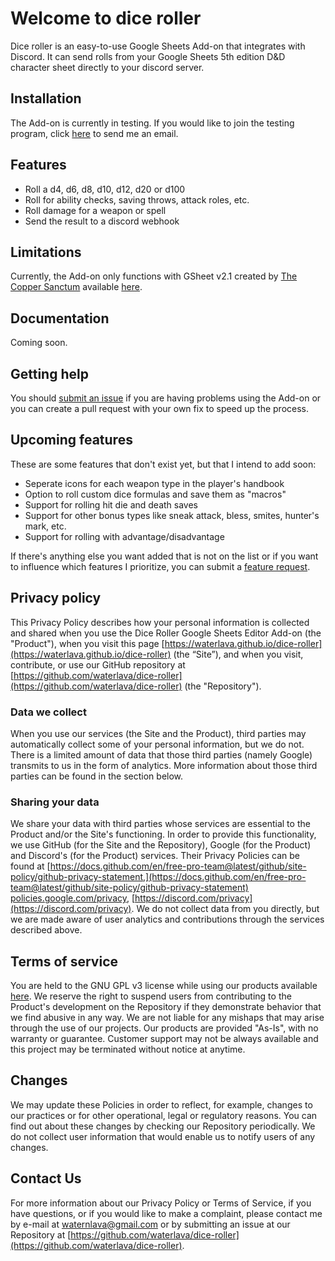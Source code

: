 # Welcome to dice roller

Dice roller is an easy-to-use Google Sheets Add-on that integrates with Discord. It can send rolls from your Google Sheets 5th edition D&D character sheet directly to your discord server.

## Installation

The Add-on is currently in testing. If you would like to join the testing program, click [here](mailto:waternlava@gmail.com?subject=Request%20to%20join%20dice%20roller%27s%20testing%20program&body=My%20email%20is:%0a%0aThanks%0a) to send me an email.

## Features

 - Roll a d4, d6, d8, d10, d12, d20 or d100
 - Roll for ability checks, saving throws, attack roles, etc.
 - Roll damage for a weapon or spell
 - Send the result to a discord webhook

## Limitations

Currently, the Add-on only functions with GSheet v2.1 created by [The Copper Sanctum](https://thecoppersanctum.github.io/thecoppersanctum/) available [here](https://gsheet2.avrae.io/).

## Documentation

Coming soon.

## Getting help
You should [submit an issue](https://github.com/waterlava/dice-roller/issues/new/choose) if you are having problems using the Add-on or you can create a pull request with your own fix to speed up the process.

## Upcoming features

These are some features that don't exist yet, but that I intend to add soon:
 - Seperate icons for each weapon type in the player's handbook
 - Option to roll custom dice formulas and save them as "macros"
 - Support for rolling hit die and death saves
 - Support for other bonus types like sneak attack, bless, smites, hunter's mark, etc.
 - Support for rolling with advantage/disadvantage
 
If there's anything else you want added that is not on the list or if you want to influence which features I prioritize, you can submit a [feature request](https://github.com/waterlava/dice-roller/issues/new/choose).

## Privacy policy

This Privacy Policy describes how your personal information is collected and shared when you use the Dice Roller Google Sheets Editor Add-on (the "Product"), when you visit this page [https://waterlava.github.io/dice-roller](https://waterlava.github.io/dice-roller) (the “Site”), and when you visit, contribute, or use our GitHub repository at [https://github.com/waterlava/dice-roller](https://github.com/waterlava/dice-roller) (the "Repository").

### Data we collect
When you use our services (the Site and the Product), third parties may automatically collect some of your personal information, but we do not. There is a limited amount of data that those third parties (namely Google) transmits to us in the form of analytics. More information about those third parties can be found in the section below.

### Sharing your data

We share your data with third parties whose services are essential to the Product and/or the Site's functioning. In order to provide this functionality, we use GitHub (for the Site and the Repository), Google (for the Product) and Discord's (for the Product) services. Their Privacy Policies can be found at [https://docs.github.com/en/free-pro-team@latest/github/site-policy/github-privacy-statement,](https://docs.github.com/en/free-pro-team@latest/github/site-policy/github-privacy-statement) [policies.google.com/privacy](http://policies.google.com/privacy), [https://discord.com/privacy](https://discord.com/privacy).
We do not collect data from you directly, but we are made aware of user analytics and contributions through the services described above.

## Terms of service
You are held to the GNU GPL v3 license while using our products available [here](https://www.gnu.org/licenses/gpl-3.0.en.html).
We reserve the right to suspend users from contributing to the Product's development on the Repository if they demonstrate behavior that we find abusive in any way.
We are not liable for any mishaps that may arise through the use of our projects. Our products are provided "As-Is", with no warranty or guarantee.
Customer support may not be always available and this project may be terminated without notice at anytime.

## Changes

We may update these Policies in order to reflect, for example, changes to our practices or for other operational, legal or regulatory reasons. You can find out about these changes by checking our Repository periodically. We do not collect user information that would enable us to notify users of any changes.

## Contact Us

For more information about our Privacy Policy or Terms of Service, if you have questions, or if you would like to make a complaint, please contact me by e-mail at [waternlava@gmail.com](mailto:waternlava@gmail.com) or by submitting an issue at our Repository at [https://github.com/waterlava/dice-roller](https://github.com/waterlava/dice-roller).

